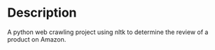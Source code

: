 # Description
A python web crawling project using nltk to determine the review of a product on Amazon.
